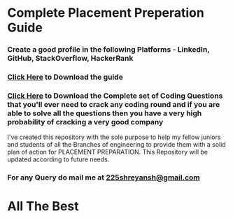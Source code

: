 <h1>Complete Placement Preperation Guide</h1>
<h3>Create a good profile in the following Platforms - LinkedIn, GitHub, StackOverflow, HackerRank </h3>
<h3><a href="https://drive.google.com/file/d/1lU8TzofGG2mlbzUsoV4ie78pA_UEVVNO/view?usp=sharing">Click Here</a> to Download the guide</h3>
<h3><a href="https://github.com/shreyansh225/Complete-Placement-Preperation-Guide/blob/main/All%20Possible%20Coding%20Questions%20for%20Best%20Practice.xlsx">Click Here</a> to Download the Complete set of Coding Questions that you'll ever need to crack any coding round and if you are able to solve all the questions then you have a very high probability of cracking a very good company </h3>
<p>I've created this repository with the sole purpose to help my fellow juniors and students of all the Branches of engineering to provide them with a solid plan of action for PLACEMENT PREPARATION. This Repository will be updated according to future needs.</p>
<h3>For any Query do mail me at <a href="mailto:225shreyansh@gmail.com">225shreyansh@gmail.com</a></h3>

<h1>All The Best</h1>


